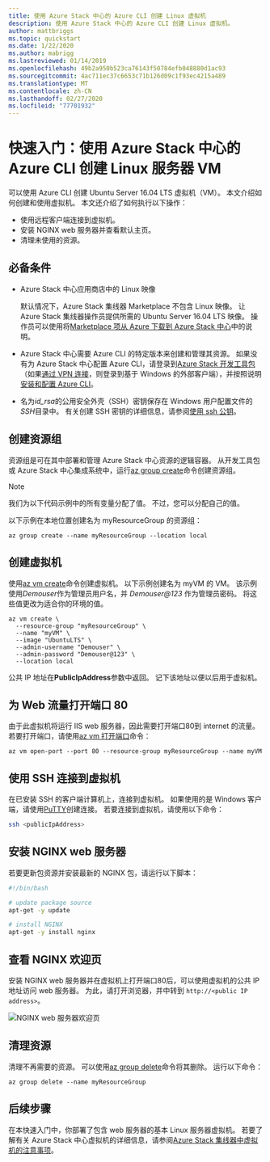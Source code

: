 ```yaml
---
title: 使用 Azure Stack 中心的 Azure CLI 创建 Linux 虚拟机
description: 使用 Azure Stack 中心的 Azure CLI 创建 Linux 虚拟机。
author: mattbriggs
ms.topic: quickstart
ms.date: 1/22/2020
ms.author: mabrigg
ms.lastreviewed: 01/14/2019
ms.openlocfilehash: 49b2a950b523ca76143f50784efb048880d1ac93
ms.sourcegitcommit: 4ac711ec37c6653c71b126d09c1f93ec4215a489
ms.translationtype: MT
ms.contentlocale: zh-CN
ms.lasthandoff: 02/27/2020
ms.locfileid: "77701932"
---
```

# <a name="quickstart-create-a-linux-server-vm-by-using-the-azure-cli-in-azure-stack-hub"></a>快速入门：使用 Azure Stack 中心的 Azure CLI 创建 Linux 服务器 VM

可以使用 Azure CLI 创建 Ubuntu Server 16.04 LTS 虚拟机（VM）。 本文介绍如何创建和使用虚拟机。 本文还介绍了如何执行以下操作：

* 使用远程客户端连接到虚拟机。
* 安装 NGINX web 服务器并查看默认主页。
* 清理未使用的资源。

## <a name="prerequisites"></a>必备条件

* Azure Stack 中心应用商店中的 Linux 映像

   默认情况下，Azure Stack 集线器 Marketplace 不包含 Linux 映像。 让 Azure Stack 集线器操作员提供所需的 Ubuntu Server 16.04 LTS 映像。 操作员可以使用将[Marketplace 项从 Azure 下载到 Azure Stack 中心](../operator/azure-stack-download-azure-marketplace-item.md)中的说明。

* Azure Stack 中心需要 Azure CLI 的特定版本来创建和管理其资源。 如果没有为 Azure Stack 中心配置 Azure CLI，请登录到[Azure Stack 开发工具包](../asdk/asdk-connect.md#connect-to-azure-stack-using-rdp)（如果[通过 VPN 连接](../asdk/asdk-connect.md#connect-to-azure-stack-using-vpn)，则登录到基于 Windows 的外部客户端），并按照说明[安装和配置 Azure CLI](azure-stack-version-profiles-azurecli2.md)。

* 名为*id_rsa*的公用安全外壳（SSH）密钥保存在 Windows 用户配置文件的*SSH*目录中。 有关创建 SSH 密钥的详细信息，请参阅[使用 ssh 公钥](azure-stack-dev-start-howto-ssh-public-key.md)。

## <a name="create-a-resource-group"></a>创建资源组

资源组是可在其中部署和管理 Azure Stack 中心资源的逻辑容器。 从开发工具包或 Azure Stack 中心集成系统中，运行[az group create](/cli/azure/group#az-group-create)命令创建资源组。

> [!NOTE]
> 我们为以下代码示例中的所有变量分配了值。 不过，您可以分配自己的值。

以下示例在本地位置创建名为 myResourceGroup 的资源组： 

```cli
az group create --name myResourceGroup --location local
```

## <a name="create-a-virtual-machine"></a>创建虚拟机

使用[az vm create](/cli/azure/vm#az-vm-create)命令创建虚拟机。 以下示例创建名为 myVM 的 VM。 该示例使用*Demouser*作为管理员用户名，并 *Demouser@123* 作为管理员密码。 将这些值更改为适合你的环境的值。

```cli
az vm create \
  --resource-group "myResourceGroup" \
  --name "myVM" \
  --image "UbuntuLTS" \
  --admin-username "Demouser" \
  --admin-password "Demouser@123" \
  --location local
```

公共 IP 地址在**PublicIpAddress**参数中返回。 记下该地址以便以后用于虚拟机。

## <a name="open-port-80-for-web-traffic"></a>为 Web 流量打开端口 80

由于此虚拟机将运行 IIS web 服务器，因此需要打开端口80到 internet 的流量。 若要打开端口，请使用[az vm 打开端口](/cli/azure/vm)命令： 

```cli
az vm open-port --port 80 --resource-group myResourceGroup --name myVM
```

## <a name="use-ssh-to-connect-to-the-virtual-machine"></a>使用 SSH 连接到虚拟机

在已安装 SSH 的客户端计算机上，连接到虚拟机。 如果使用的是 Windows 客户端，请使用[PuTTY](https://www.putty.org/)创建连接。 若要连接到虚拟机，请使用以下命令：

```bash
ssh <publicIpAddress>
```

## <a name="install-the-nginx-web-server"></a>安装 NGINX web 服务器

若要更新包资源并安装最新的 NGINX 包，请运行以下脚本：

```bash
#!/bin/bash

# update package source
apt-get -y update

# install NGINX
apt-get -y install nginx
```

## <a name="view-the-nginx-welcome-page"></a>查看 NGINX 欢迎页

安装 NGINX web 服务器并在虚拟机上打开端口80后，可以使用虚拟机的公共 IP 地址访问 web 服务器。 为此，请打开浏览器，并中转到 ```http://<public IP address>```。

![NGINX web 服务器欢迎页](./media/azure-stack-quick-create-vm-linux-cli/nginx.png)

## <a name="clean-up-resources"></a>清理资源

清理不再需要的资源。 可以使用[az group delete](/cli/azure/group#az-group-delete)命令将其删除。 运行以下命令：

```cli
az group delete --name myResourceGroup
```

## <a name="next-steps"></a>后续步骤

在本快速入门中，你部署了包含 web 服务器的基本 Linux 服务器虚拟机。 若要了解有关 Azure Stack 中心虚拟机的详细信息，请参阅[Azure Stack 集线器中虚拟机的注意事项](azure-stack-vm-considerations.md)。
